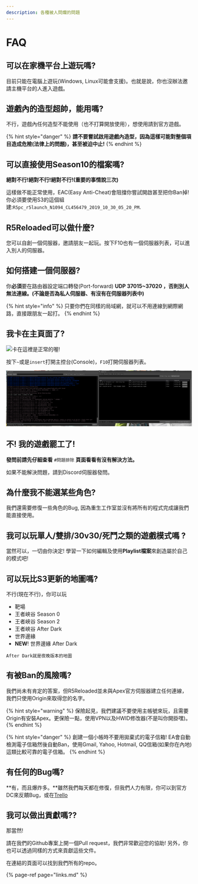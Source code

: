 ```yaml
---
description: 各種被人問爛的問題
---
```


# FAQ

## 可以在家機平台上遊玩嗎?

目前只能在電腦上遊玩\(Windows, Linux可能會支援\)。也就是說，你也沒辦法邀請主機平台的人進入遊戲。

## 遊戲內的造型超帥，能用嗎?

不行，遊戲內任何造型不能使用（也不打算開放使用），想使用請到官方遊戲。

{% hint style="danger" %}
**請不要嘗試啟用遊戲內造型，因為這樣可能對整個項目造成危險\(法律上的問題\)，甚至被迫中止!**
{% endhint %}

## **可以直接使用Season10的**檔案嗎?

**絕對不行!絕對不行!絕對不行!\(重要的事情說三次\)**

這樣做不能正常使用，EAC\(Easy Anti-Cheat\)會阻擋你嘗試開啟甚至把你Ban掉!  
你必須要使用S3的這個組建:`R5pc_r5launch_N1094_CL456479_2019_10_30_05_20_PM`.

## R5Reloaded可以做什麼?

您可以自創一個伺服器，邀請朋友一起玩。按下F10也有一個伺服器列表，可以進入別人的伺服器。

## 如何搭建一個伺服器?

你**必須**要在路由器設定端口轉發\(Port-forward\) **UDP 37015~37020 ，否則別人無法連線。\(不論是否為私人伺服器、有沒有在伺服器列表中\)**

{% hint style="info" %}
只要你們在同樣的局域網，就可以不用連線到網際網路，直接跟朋友一起打。
{% endhint %}

## 我卡在主頁面了?

![&#x5361;&#x5728;&#x9019;&#x88E1;&#x662F;&#x6B63;&#x5E38;&#x7684;&#x5594;!](.gitbook/assets/image%20%2822%29.png)

按下`~`或是`insert`打開主控台\(Console\)，`F10`打開伺服器列表。

![&#x5DE6;:&#x4E3B;&#x63A7;&#x53F0; \| &#x53F3;:&#x4F3A;&#x670D;&#x5668;&#x5217;&#x8868;](.gitbook/assets/image%20%2821%29.png)

## 不! 我的遊戲罷工了!

**發問前請先仔細查看** `#問題排除` **頁面看看有沒有解決方法。**

如果不能解決問題，請到Discord伺服器發問。

## 為什麼我不能選某些角色?

我們還需要修復一些角色的Bug, 因為重生工作室並沒有將所有的程式完成讓我們能直接使用。

## 我可以玩單人/雙排/30v30/死鬥之類的遊戲模式嗎 ?

當然可以，一切由你決定! 學習一下如何編輯及使用**Playlist檔案**來創造屬於自己的模式吧!

## 可以玩比S3更新的地圖嗎?

不行\(現在不行\)，你可以玩

* 靶場
* 王者峽谷 Season 0
* 王者峽谷 Season 2
* 王者峽谷 After Dark
* 世界邊緣
* **NEW**! 世界邊緣 After Dark

`After Dark就是夜晚版本的地圖`

## 有被Ban的風險嗎?

我們尚未有肯定的答案，但R5Reloaded並未與Apex官方伺服器建立任何連線，我們只使用Origin來取得您的名字。

{% hint style="warning" %}
保險起見，我們建議不要使用主帳號來玩，且需要Origin有安裝Apex。更保險一點，使用VPN以及HWID修改器\(不是叫你開掛嘿\)。
{% endhint %}

{% hint style="danger" %}
創建一個小帳時不要用拋棄式的電子信箱! EA會自動檢測電子信箱然後自動Ban，使用Gmail, Yahoo, Hotmail, QQ信箱\(如果你在內地\)這類比較可靠的電子信箱。
{% endhint %}

## 有任何的Bug嗎?

**有，而且爆炸多。**雖然我們每天都在修復，但我們人力有限，你可以到官方DC來反饋Bug，或在[Trello](https://trello.com/b/ymr4R3j9/r5reloaded)

## 我可以做出貢獻嗎??

那當然! 

請在我們的Github專案上開一個Pull request，我們非常歡迎您的協助! 另外，你也可以透過同樣的方式來貢獻這些文件。

在連結的頁面可以找到我們所有的repo。

{% page-ref page="links.md" %}



